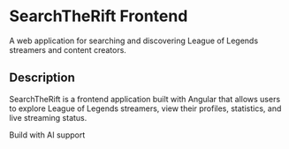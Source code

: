 # SearchTheRift Frontend

A web application for searching and discovering League of Legends streamers and content creators.

## Description

SearchTheRift is a frontend application built with Angular that allows users to explore League of Legends streamers,
view their profiles, statistics, and live streaming status.

Build with AI support